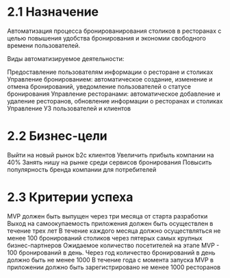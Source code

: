 # 2.1 Назначение
Автоматизация процесса бронированирования столиков в ресторанах с целью повышения удобства бронирования и экономии свободного времени пользователей.

Виды автоматизируемое деятельности:

Предоставление пользователям информации о ресторане и столиках
Управление бронированием: автоматическое создание, изменение и отмена бронирований, уведомление пользователей о статусе бронирования
Управление ресторанами: автоматическое добавление и удаление ресторанов, обновление информации о ресторанах и столиках
Управление УЗ пользователей и клиентов

# 2.2 Бизнес-цели
Выйти на новый рынок b2c клиентов
Увеличить прибыль компании на 40%
Занять нишу на рынке среди сервисов бронирования
Повысить популярность бренда компании для потребителей

# 2.3 Критерии успеха
MVP должен быть выпущен через три месяца от старта разработки
Выход на самоокупаемость приложения должен быть осуществлен в течение трех лет
В течение каждого месяца должно осуществляться не менее 100 бронирований столиков через пятерых самых крупных бизнес-партнеров
Ожидаемое количество посетителей на этапе MVP - 100 бронирований в день. Через год количество бронирований в день должно быть не менее 1000
В течение года с момента запуска MVP в приложении должно быть зарегистрировано не менее 1000 ресторанов